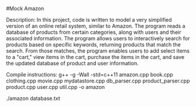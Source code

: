 #Mock Amazon

Description:
In this project, code is written to model a very simplified version of an online retail system, similar to Amazon. 
The program reads a database of products from certain categories, along with users and their associated information. 
The program allows users to interactively search for products based on specific keywords, returning products that match the search. 
From those matches, the program enables users to add select items to a "cart," view items in the cart, purchase the items in the cart, and save the updated database of 
product and user information.

Compile instructions:
g++ -g -Wall -std=c++11 amazon.cpp book.cpp clothing.cpp movie.cpp mydatastore.cpp db_parser.cpp product_parser.cpp product.cpp user.cpp util.cpp -o amazon

./amazon database.txt
